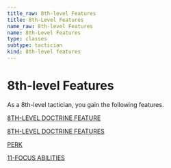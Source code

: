 ```yaml
---
title_raw: 8th-level Features
title: 8th-Level Features
name_raw: 8th-level Features
name: 8th-Level Features
type: classes
subtype: tactician
kind: 8th-level features
---
```


# 8th-level Features

As a 8th-level tactician, you gain the following features.

[8TH-LEVEL DOCTRINE FEATURE](./8th-Level%20Doctrine%20Feature.md)

[8TH-LEVEL DOCTRINE FEATURES](./8th-Level%20Doctrine%20Features/8th-Level%20Doctrine%20Features.md)

[PERK](./Perk.md)

[11-FOCUS ABILITIES](./11-Focus%20Abilities.md)
